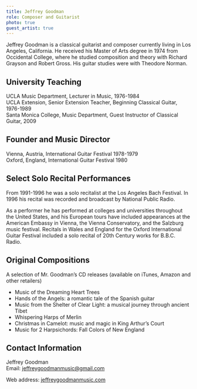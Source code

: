 ```yaml
---
title: Jeffrey Goodman
role: Composer and Guitarist
photo: true
guest_artist: true
---
```


Jeffrey Goodman is a classical guitarist and composer currently living in Los Angeles, California. He received his Master of Arts degree in 1974 from Occidental College, where he studied composition and theory with Richard Grayson and Robert Gross. His guitar studies were with Theodore Norman.

## University Teaching

UCLA Music Department, Lecturer in Music, 1976-1984  
UCLA Extension, Senior Extension Teacher, Beginning Classical Guitar, 1976-1989  
Santa Monica College, Music Department, Guest Instructor of Classical Guitar, 2009  

## Founder and Music Director

Vienna, Austria, International Guitar Festival 1978-1979  
Oxford, England, International Guitar Festival 1980  

## Select Solo Recital Performances

From 1991-1996 he was a solo recitalist at the Los Angeles Bach Festival. In 1996 his recital was recorded and broadcast by National Public Radio.

As a performer he has performed at colleges and universities throughout the United States, and his European tours have included appearances at the American Embassy in Vienna, the Vienna Conservatory, and the Salzburg music festival. Recitals in Wales and England for the Oxford International Guitar Festival included a solo recital of 20th Century works for B.B.C. Radio.

## Original Compositions

A selection of Mr. Goodman’s CD releases (available on iTunes, Amazon and other retailers)

- Music of the Dreaming Heart Trees
- Hands of the Angels: a romantic tale of the Spanish guitar
- Music from the Shelter of Clear Light: a musical journey through ancient Tibet
- Whispering Harps of Merlin
- Christmas in Camelot: music and magic in King Arthur’s Court
- Music for 2 Harpsichords: Fall Colors of New England

## Contact Information

Jeffrey Goodman  
Email: <jeffreygoodmanmusic@gmail.com>  

Web address: [jeffreygoodmanmusic.com](https://www.jeffreygoodmanmusic.com/)
